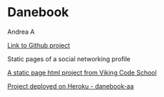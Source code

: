 Danebook
==================

Andrea A

[Link to Github project](https://github.com/andie5/assignment_danebook_goes_live)

Static pages of a social networking profile

[A static page html project from Viking Code School](http://vikingcodeschool.com)

[Project deployed on Heroku - danebook-aa](https://git.heroku.com/danebook-aa.git)